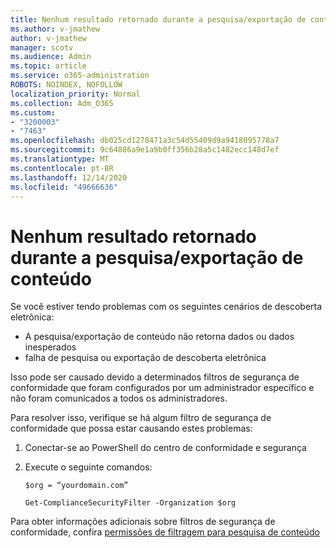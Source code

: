 ```yaml
---
title: Nenhum resultado retornado durante a pesquisa/exportação de conteúdo
ms.author: v-jmathew
author: v-jmathew
manager: scotv
ms.audience: Admin
ms.topic: article
ms.service: o365-administration
ROBOTS: NOINDEX, NOFOLLOW
localization_priority: Normal
ms.collection: Adm_O365
ms.custom:
- "3200003"
- "7463"
ms.openlocfilehash: db025cd1278471a3c54d55409d9a9418095778a7
ms.sourcegitcommit: 9c64886a9e1a9b0ff356b28a5c1482ecc148d7ef
ms.translationtype: MT
ms.contentlocale: pt-BR
ms.lasthandoff: 12/14/2020
ms.locfileid: "49666636"
---
```

# <a name="no-results-returned-during-content-searchexport"></a>Nenhum resultado retornado durante a pesquisa/exportação de conteúdo

Se você estiver tendo problemas com os seguintes cenários de descoberta eletrônica:

- A pesquisa/exportação de conteúdo não retorna dados ou dados inesperados
- falha de pesquisa ou exportação de descoberta eletrônica

Isso pode ser causado devido a determinados filtros de segurança de conformidade que foram configurados por um administrador específico e não foram comunicados a todos os administradores.

Para resolver isso, verifique se há algum filtro de segurança de conformidade que possa estar causando estes problemas:

1. Conectar-se ao PowerShell do centro de conformidade e segurança
2. Execute o seguinte comandos:

    `$org = “yourdomain.com”`

    `Get-ComplianceSecurityFilter -Organization $org`

Para obter informações adicionais sobre filtros de segurança de conformidade, confira [permissões de filtragem para pesquisa de conteúdo](https://docs.microsoft.com/microsoft-365/compliance/permissions-filtering-for-content-search)
